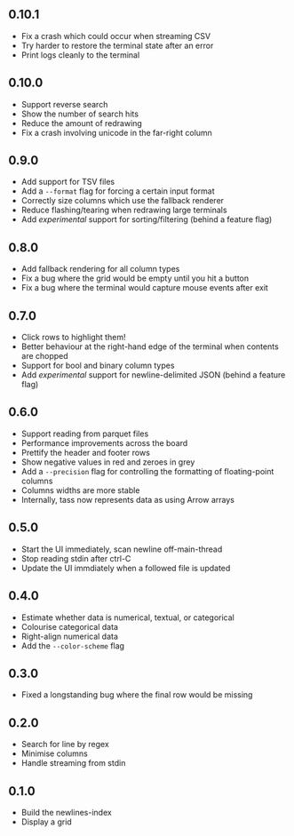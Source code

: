 ## 0.10.1

* Fix a crash which could occur when streaming CSV
* Try harder to restore the terminal state after an error
* Print logs cleanly to the terminal

## 0.10.0

* Support reverse search
* Show the number of search hits
* Reduce the amount of redrawing
* Fix a crash involving unicode in the far-right column

## 0.9.0

* Add support for TSV files
* Add a `--format` flag for forcing a certain input format
* Correctly size columns which use the fallback renderer
* Reduce flashing/tearing when redrawing large terminals
* Add _experimental_ support for sorting/filtering (behind a feature flag)

## 0.8.0

* Add fallback rendering for all column types
* Fix a bug where the grid would be empty until you hit a button
* Fix a bug where the terminal would capture mouse events after exit

## 0.7.0

* Click rows to highlight them!
* Better behaviour at the right-hand edge of the terminal when contents are chopped
* Support for bool and binary column types
* Add _experimental_ support for newline-delimited JSON (behind a feature flag)

## 0.6.0

* Support reading from parquet files
* Performance improvements across the board
* Prettify the header and footer rows
* Show negative values in red and zeroes in grey
* Add a `--precision` flag for controlling the formatting of floating-point columns
* Columns widths are more stable
* Internally, tass now represents data as using Arrow arrays

## 0.5.0

* Start the UI immediately, scan newline off-main-thread
* Stop reading stdin after ctrl-C
* Update the UI immdiately when a followed file is updated

## 0.4.0

* Estimate whether data is numerical, textual, or categorical
* Colourise categorical data
* Right-align numerical data
* Add the `--color-scheme` flag

## 0.3.0

* Fixed a longstanding bug where the final row would be missing

## 0.2.0

* Search for line by regex
* Minimise columns
* Handle streaming from stdin

## 0.1.0

* Build the newlines-index
* Display a grid
